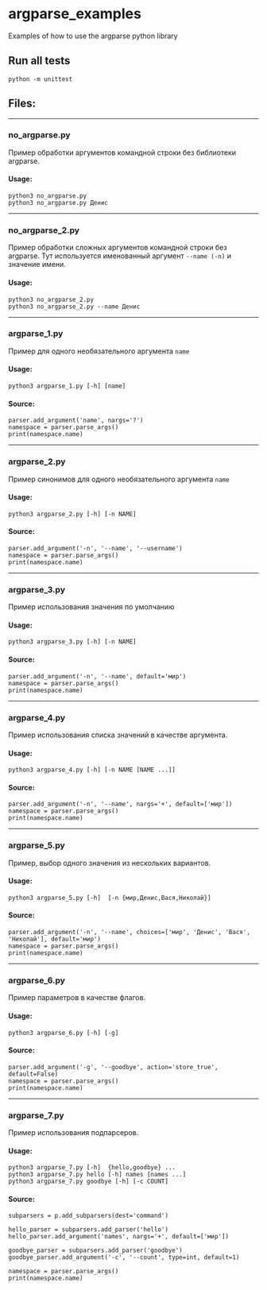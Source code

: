# argparse_examples
Examples of how to use the argparse python library
## Run all tests
```
python -m unittest
```
## Files:
___
### no_argparse.py
Пример обработки аргументов командной строки без библиотеки argparse.
#### Usage:
```
python3 no_argparse.py
python3 no_argparse.py Денис
```
___
### no_argparse_2.py
Пример обработки сложных аргументов командной строки без argparse.
Тут используется именованный аргумент `--name (-n)` и значение имени.
#### Usage:
```
python3 no_argparse_2.py
python3 no_argparse_2.py --name Денис
```
___
### argparse_1.py
Пример для одного необязательного аргумента `name`
#### Usage:
```
python3 argparse_1.py [-h] [name]
```
#### Source:
```
parser.add_argument('name', nargs='?')
namespace = parser.parse_args()
print(namespace.name)
```
___
### argparse_2.py
Пример синонимов для одного необязательного аргумента `name`
#### Usage:
```
python3 argparse_2.py [-h] [-n NAME]
```
#### Source:
```
parser.add_argument('-n', '--name', '--username')
namespace = parser.parse_args()
print(namespace.name)
```
___
### argparse_3.py
Пример использования значения по умолчанию
#### Usage:
```
python3 argparse_3.py [-h] [-n NAME]
```
#### Source:
```
parser.add_argument('-n', '--name', default='мир')
namespace = parser.parse_args()
print(namespace.name)
```
___
### argparse_4.py
Пример использования списка значений в качестве аргумента.
#### Usage:
```
python3 argparse_4.py [-h] [-n NAME [NAME ...]]
```
#### Source:
```
parser.add_argument('-n', '--name', nargs='+', default=['мир'])
namespace = parser.parse_args()
print(namespace.name)
```
___
### argparse_5.py
Пример, выбор одного значения из нескольких вариантов.
#### Usage:
```
python3 argparse_5.py [-h]  [-n {мир,Денис,Вася,Николай}]
```
#### Source:
```
parser.add_argument('-n', '--name', choices=['мир', 'Денис', 'Вася', 'Николай'], default='мир')
namespace = parser.parse_args()
print(namespace.name)
```
___
### argparse_6.py
Пример параметров в качестве флагов.
#### Usage:
```
python3 argparse_6.py [-h] [-g]
```
#### Source:
```
parser.add_argument('-g', '--goodbye', action='store_true', default=False)
namespace = parser.parse_args()
print(namespace.name)
```
___
### argparse_7.py
Пример использования подпарсеров.
#### Usage:
```
python3 argparse_7.py [-h]  {hello,goodbye} ...
python3 argparse_7.py hello [-h] names [names ...]
python3 argparse_7.py goodbye [-h] [-c COUNT]
```
#### Source:
```
subparsers = p.add_subparsers(dest='command')

hello_parser = subparsers.add_parser('hello')
hello_parser.add_argument('names', nargs='+', default=['мир'])

goodbye_parser = subparsers.add_parser('goodbye')
goodbye_parser.add_argument('-c', '--count', type=int, default=1)

namespace = parser.parse_args()
print(namespace.name)
```
